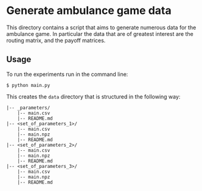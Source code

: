 # Generate ambulance game data

This directory contains a script that aims to generate numerous data for the
ambulance game. In particular the data that are of greatest interest are the
routing matrix, and the payoff matrices.

## Usage

To run the experiments run in the command line:

    $ python main.py

This creates the `data` directory that is structured in the following way:

    |-- _parameters/
        |-- main.csv
        |-- README.md
    |-- <set_of_parameters_1>/
        |-- main.csv
        |-- main.npz
        |-- README.md
    |-- <set_of_parameters_2>/
        |-- main.csv
        |-- main.npz
        |-- README.md
    |-- <set_of_parameters_3>/
        |-- main.csv
        |-- main.npz
        |-- README.md

